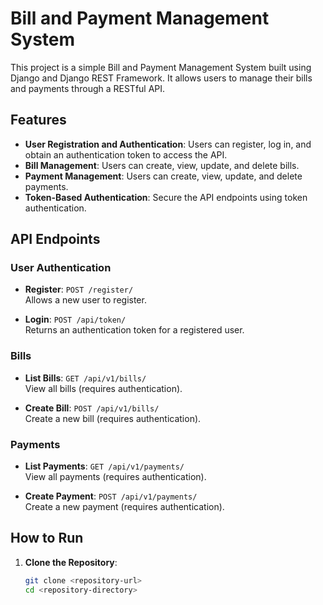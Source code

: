 # Bill and Payment Management System

This project is a simple Bill and Payment Management System built using Django and Django REST Framework. It allows users to manage their bills and payments through a RESTful API.

## Features

- **User Registration and Authentication**: Users can register, log in, and obtain an authentication token to access the API.
- **Bill Management**: Users can create, view, update, and delete bills.
- **Payment Management**: Users can create, view, update, and delete payments.
- **Token-Based Authentication**: Secure the API endpoints using token authentication.

## API Endpoints

### User Authentication
- **Register**: `POST /register/`  
  Allows a new user to register.
  
- **Login**: `POST /api/token/`  
  Returns an authentication token for a registered user.

### Bills
- **List Bills**: `GET /api/v1/bills/`  
  View all bills (requires authentication).
  
- **Create Bill**: `POST /api/v1/bills/`  
  Create a new bill (requires authentication).

### Payments
- **List Payments**: `GET /api/v1/payments/`  
  View all payments (requires authentication).
  
- **Create Payment**: `POST /api/v1/payments/`  
  Create a new payment (requires authentication).

## How to Run

1. **Clone the Repository**:
   ```bash
   git clone <repository-url>
   cd <repository-directory>
